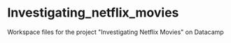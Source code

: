 # Investigating_netflix_movies
Workspace files for the project "Investigating Netflix Movies" on Datacamp
